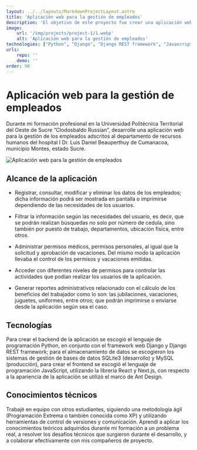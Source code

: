 ```yaml
---
layout: ../../layouts/MarkdownProjectLayout.astro
title: 'Aplicación web para la gestión de empleados'
description: 'El objetivo de este proyecto fue crear una aplicación web para sistematizar las actividades realizadas dentro del departamento de recursos humanos del Hospital I Dr. Luis Daniel Beauperthuy de Cumanacoa, municipio Montes del estado Sucre, Venezuela.'
image:
    url: '/img/projects/project-1/1.webp'
    alt: 'Aplicación web para la gestión de empleados'
technologies: ["Python", "Django", "Django REST framework", "Javascript", "Next.js", "React", "Ant Desing"]
urls:
    repo: ''
    demo: ''
order: 90
---
```


# Aplicación web para la gestión de empleados

Durante mi formación profesional en la Universidad Politécnica Territorial del Oeste de Sucre
“Clodosbaldo Russian”, desarrolle una aplicación web para la gestión de los empleados adscritos al departamento
de recursos humanos del hospital I Dr. Luis Daniel Beauperthuy de Cumanacoa, municipio Montes, estado Sucre.

![Aplicación web para la gestión de empleados](/img/projects/project-1/2.webp)

## Alcance de la aplicación

* Registrar, consultar, modificar y eliminar los datos de los empleados; dicha información podrá ser mostrada en
pantalla o imprimirse dependiendo de las necesidades de los usuarios.

* Filtrar la información según las necesidades del usuario, es decir, que se podrán realizan búsquedas no solo
por número de cedula, sino también por puesto de trabajo, departamentos, ubicación física, entre otros.

* Administrar permisos médicos, permisos personales, al igual que la solicitud y aprobación de vacaciones. Del
mismo modo la aplicación llevaba el control de los permisos y vacaciones emitidas.

* Acceder con diferentes niveles de permisos para controlar las actividades que podían realizar los usuarios de
la aplicación.

* Generar reportes administrativos relacionado con el cálculo de los beneficios del trabajador como lo son: las
jubilaciones, vacaciones, juguetes, uniformes, entre otros; que podrán imprimirse o enviarse desde la aplicación según sea el caso.

## Tecnologías

Para crear el backend de la aplicación se escogió el lenguaje de programación Python, en conjunto con el framework web Django y Django REST framework; para el almacenamiento de datos se escogieron los sistemas de gestión de bases de datos SQLite3 (desarrollo) y MySQL (producción), para crear el frontend se escogió el lenguaje de programación JavaScript, utilizando la librería React y Next.js, con respecto a la apariencia de la aplicación se utilizó el marco de Ant Design.

## Conocimientos técnicos

Trabajé en equipo con otros estudiantes, siguiendo una metodología ágil (Programación Extrema o también conocida como XP) y utilizando herramientas de control de versiones y comunicación. Aprendí a aplicar los conocimientos teóricos adquiridos durante mi formación a un problema real, a resolver los desafíos técnicos que surgieron durante el desarrollo, y a colaborar efectivamente con mis compañeros de proyecto.